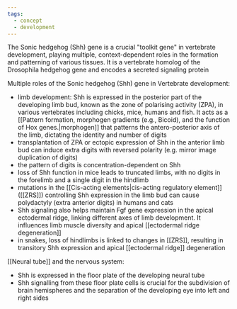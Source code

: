 ```yaml
---
tags:
  - concept
  - development
---
```

The Sonic hedgehog (Shh) gene is a crucial "toolkit gene" in vertebrate development, playing multiple, context-dependent roles in the formation and patterning of various tissues. It is a vertebrate homolog of the Drosophila hedgehog gene and encodes a secreted signaling protein

Multiple roles of the Sonic hedgehog (Shh) gene in Vertebrate development:
- limb development: Shh is expressed in the posterior part of the developing limb bud, known as the zone of polarising activity (ZPA), in various vertebrates including chicks, mice, humans and fish. It acts as a [[Pattern formation, morphogen gradients (e.g., Bicoid), and the function of Hox genes.|morphogen]] that patterns the antero-posterior axis of the limb, dictating the identity and number of digits
- transplantation of ZPA or ectopic expression of Shh in the anterior limb bud can induce extra digits with reversed polarity (e.g. mirror image duplication of digits)
- the pattern of digits is concentration-dependent on Shh
- loss of Shh function in mice leads to truncated limbs, with no digits in the forelimb and a single digit in the hindlimb
- mutations in the [[Cis-acting elements|cis-acting regulatory element]] ([[ZRS]]) controlling Shh expression in the limb bud can cause polydactyly (extra anterior digits) in humans and cats
- Shh signaling also helps maintain Fgf gene expression in the apical ectodermal ridge, linking different axes of limb development. It influences limb muscle diversity and apical [[ectodermal ridge degeneration]]
- in snakes, loss of hindlimbs is linked to changes in [[ZRS]], resulting in transitory Shh expression and apical [[ectodermal ridge]] degeneration


[[Neural tube]] and the nervous system:
- Shh is expressed in the floor plate of the developing neural tube
- Shh signalling from these floor plate cells is crucial for the subdivision of brain hemispheres and the separation of the developing eye into left and right sides
